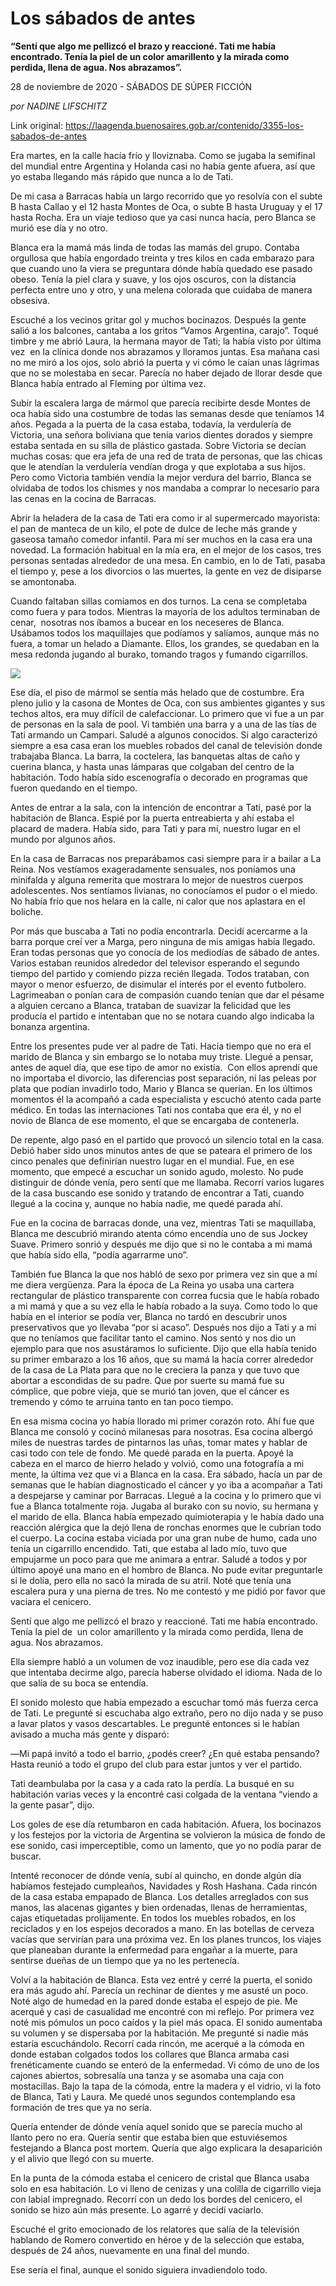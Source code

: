 # Los sábados de antes

**“Sentí que algo me pellizcó el brazo y reaccioné. Tati me había encontrado. Tenía la piel de  un color amarillento y la mirada como perdida, llena de agua. Nos abrazamos”.**

28 de noviembre de 2020 - SÁBADOS DE SÚPER FICCIÓN

_por NADINE LIFSCHITZ_

Link original: https://laagenda.buenosaires.gob.ar/contenido/3355-los-sabados-de-antes



Era martes, en la calle hacía frío y lloviznaba. Como se jugaba la semifinal del mundial entre Argentina y Holanda casi no había gente afuera, así que yo estaba llegando más rápido que nunca a lo de Tati.




De mi casa a Barracas había un largo recorrido que yo resolvía con el subte B hasta Callao y el 12 hasta Montes de Oca, o subte B hasta Uruguay y el 17 hasta Rocha. Era un viaje tedioso que ya casi nunca hacía, pero Blanca se murió ese día y no otro.




Blanca era la mamá más linda de todas las mamás del grupo. Contaba orgullosa que había engordado treinta y tres kilos en cada embarazo para que cuando uno la viera se preguntara dónde había quedado ese pasado obeso. Tenía la piel clara y suave, y los ojos oscuros, con la distancia perfecta entre uno y otro, y una melena colorada que cuidaba de manera obsesiva.




Escuché a los vecinos gritar gol y muchos bocinazos. Después la gente salió a los balcones, cantaba a los gritos “Vamos Argentina, carajo”. Toqué timbre y me abrió Laura, la hermana mayor de Tati; la había visto por última vez  en la clínica donde nos abrazamos y lloramos juntas. Esa mañana casi no me miró a los ojos, solo abrió la puerta y vi cómo le caían unas lágrimas que no se molestaba en secar. Parecía no haber dejado de llorar desde que Blanca había entrado al Fleming por última vez.




Subir la escalera larga de mármol que parecía recibirte desde Montes de oca había sido una costumbre de todas las semanas desde que teníamos 14 años. Pegada a la puerta de la casa estaba, todavía, la verdulería de Victoria, una señora boliviana que tenía varios dientes dorados y siempre estaba sentada en su silla de plástico gastada. Sobre Victoria se decían muchas cosas: que era jefa de una red de trata de personas, que las chicas que le atendían la verdulería vendían droga y que explotaba a sus hijos. Pero como Victoria también vendía la mejor verdura del barrio, Blanca se olvidaba de todos los chismes y nos mandaba a comprar lo necesario para las cenas en la cocina de Barracas.




Abrir la heladera de la casa de Tati era como ir al supermercado mayorista: el pan de manteca de un kilo, el pote de dulce de leche más grande y gaseosa tamaño comedor infantil. Para mí ser muchos en la casa era una novedad. La formación habitual en la mía era, en el mejor de los casos, tres personas sentadas alrededor de una mesa. En cambio, en lo de Tati, pasaba el tiempo y, pese a los divorcios o las muertes, la gente en vez de disiparse se amontonaba.




Cuando faltaban sillas comíamos en dos turnos. La cena se completaba como fuera y para todos. Mientras la mayoría de los adultos terminaban de cenar,  nosotras nos íbamos a bucear en los neceseres de Blanca. Usábamos todos los maquillajes que podíamos y salíamos, aunque más no fuera, a tomar un helado a Diamante. Ellos, los grandes, se quedaban en la mesa redonda jugando al burako, tomando tragos y fumando cigarrillos.




![](https://cdn.flowlikemusic.com/files/images/35530/bba768d8-638d-45cb-b3dd-5cace679ed36.jpg)




Ese día, el piso de mármol se sentía más helado que de costumbre. Era pleno julio y la casona de Montes de Oca, con sus ambientes gigantes y sus techos altos, era muy difícil de calefaccionar. Lo primero que vi fue a un par de personas en la sala de pool. Vi también una barra y a una de las tías de Tati armando un Campari. Saludé a algunos conocidos. Si algo caracterizó siempre a esa casa eran los muebles robados del canal de televisión donde trabajaba Blanca. La barra, la coctelera, las banquetas altas de caño y cuerina blanca, y hasta unas lámparas que colgaban del centro de la habitación. Todo había sido escenografía o decorado en programas que fueron quedando en el tiempo.




Antes de entrar a la sala, con la intención de encontrar a Tati, pasé por la habitación de Blanca. Espié por la puerta entreabierta y ahí estaba el placard de madera. Había sido, para Tati y para mí, nuestro lugar en el mundo por algunos años.




En la casa de Barracas nos preparábamos casi siempre para ir a bailar a La Reina. Nos vestíamos exageradamente sensuales, nos poníamos una minifalda y alguna remerita que mostrara lo mejor de nuestros cuerpos adolescentes. Nos sentíamos livianas, no conocíamos el pudor o el miedo. No había frío que nos helara en la calle, ni calor que nos aplastara en el boliche.




Por más que buscaba a Tati no podía encontrarla. Decidí acercarme a la barra porque creí ver a Marga, pero ninguna de mis amigas había llegado. Eran todas personas que yo conocía de los mediodías de sábado de antes. Varios estaban reunidos alrededor del televisor esperando el segundo tiempo del partido y comiendo pizza recién llegada. Todos trataban, con mayor o menor esfuerzo, de disimular el interés por el evento futbolero. Lagrimeaban o ponían cara de compasión cuando tenían que dar el pésame a alguien cercano a Blanca, trataban de suavizar la felicidad que les producía el partido e intentaban que no se notara cuando algo indicaba la bonanza argentina.




Entre los presentes pude ver al padre de Tati. Hacía tiempo que no era el marido de Blanca y sin embargo se lo notaba muy triste. Llegué a pensar, antes de aquel día, que ese tipo de amor no existía.  Con ellos aprendí que no importaba el divorcio, las diferencias post separación, ni las peleas por plata que podían invadirlo todo, Mario y Blanca se querían. En los últimos momentos él la acompañó a cada especialista y escuchó atento cada parte médico. En todas las internaciones Tati nos contaba que era él, y no el novio de Blanca de ese momento, el que se encargaba de contenerla.




De repente, algo pasó en el partido que provocó un silencio total en la casa. Debió haber sido unos minutos antes de que se pateara el primero de los cinco penales que definirían nuestro lugar en el mundial. Fue, en ese momento, que empecé a escuchar un sonido agudo, molesto. No pude distinguir de dónde venía, pero sentí que me llamaba. Recorrí varios lugares de la casa buscando ese sonido y tratando de encontrar a Tati, cuando llegué a la cocina y, aunque no había nadie, me quedé parada ahí.




Fue en la cocina de barracas donde, una vez, mientras Tati se maquillaba, Blanca me descubrió mirando atenta cómo encendía uno de sus Jockey Suave. Primero sonrió y después me dijo que si no le contaba a mi mamá que había sido ella, “podía agarrarme uno”.




También fue Blanca la que nos habló de sexo por primera vez sin que a mí me diera vergüenza. Para la época de La Reina yo usaba una cartera rectangular de plástico transparente con correa fucsia que le había robado a mi mamá y que a su vez ella le había robado a la suya. Como todo lo que había en el interior se podía ver, Blanca no tardó en descubrir unos preservativos que yo llevaba “por si acaso”. Después nos dijo a Tati y a mí que no teníamos que facilitar tanto el camino. Nos sentó y nos dio un ejemplo para que nos asustáramos lo suficiente. Dijo que ella había tenido su primer embarazo a los 16 años, que su mamá la hacía correr alrededor de la casa de La Plata para que no le creciera la panza y que tuvo que abortar a escondidas de su padre. Que por suerte su mamá fue su cómplice, que pobre vieja, que se murió tan joven, que el cáncer es tremendo y cómo te arruina tanto en tan poco tiempo.




En esa misma cocina yo había llorado mi primer corazón roto. Ahí fue que Blanca me consoló y cocinó milanesas para nosotras. Esa cocina albergó miles de nuestras tardes de pintarnos las uñas, tomar mates y hablar de casi todo con tele de fondo. Me quedé parada en la puerta. Apoyé la cabeza en el marco de hierro helado y volvió, como una fotografía a mi mente, la última vez que vi a Blanca en la casa. Era sábado, hacía un par de semanas que le habían diagnosticado el cáncer y yo iba a acompañar a Tati a despejarse y caminar por Barracas. Llegué a la cocina y lo primero que vi fue a Blanca totalmente roja. Jugaba al burako con su novio, su hermana y el marido de ella. Blanca había empezado quimioterapia y le había dado una reacción alérgica que la dejó llena de ronchas enormes que le cubrían todo el cuerpo. La cocina estaba viciada por una gran nube de humo, cada uno tenía un cigarrillo encendido. Tati, que estaba al lado mío, tuvo que empujarme un poco para que me animara a entrar. Saludé a todos y por último apoyé una mano en el hombro de Blanca. No pude evitar preguntarle si le dolía, pero ella no sacó la mirada de su atril. Noté que tenía una escalera pura y una pierna de tres. No me contestó y me pidió por favor que vaciara el cenicero.




Sentí que algo me pellizcó el brazo y reaccioné. Tati me había encontrado. Tenía la piel de  un color amarillento y la mirada como perdida, llena de agua. Nos abrazamos.




Ella siempre habló a un volumen de voz inaudible, pero ese día cada vez que intentaba decirme algo, parecía haberse olvidado el idioma. Nada de lo que salía de su boca se entendía.




El sonido molesto que había empezado a escuchar tomó más fuerza cerca de Tati. Le pregunté si escuchaba algo extraño, pero no dijo nada y se puso a lavar platos y vasos descartables. Le pregunté entonces si le habían avisado a mucha más gente y disparó:




―Mi papá invitó a todo el barrio, ¿podés creer? ¿En qué estaba pensando? Hasta reunió a todo el grupo del club para estar juntos y ver el partido.




Tati deambulaba por la casa y a cada rato la perdía. La busqué en su habitación varias veces y la encontré casi colgada de la ventana “viendo a la gente pasar”, dijo.




Los goles de ese día retumbaron en cada habitación. Afuera, los bocinazos y los festejos por la victoria de Argentina se volvieron la música de fondo de ese sonido, casi imperceptible, como un lamento, que yo no podía parar de buscar.




Intenté reconocer de dónde venía, subí al quincho, en donde algún día habíamos festejado cumpleaños, Navidades y Rosh Hashana. Cada rincón de la casa estaba empapado de Blanca. Los detalles arreglados con sus manos, las alacenas gigantes y bien ordenadas, llenas de herramientas, cajas etiquetadas prolijamente. En todos los muebles robados, en los reciclados y en los espejos decorados a mano. En las botellas de cerveza vacías que servirían para una próxima vez. En los planes truncos, los viajes que planeaban durante la enfermedad para engañar a la muerte, para sentirse dueñas de un tiempo que ya no les pertenecía.




Volví a la habitación de Blanca. Esta vez entré y cerré la puerta, el sonido era más agudo ahí. Parecía un rechinar de dientes y me asusté un poco. Noté algo de humedad en la pared donde estaba el espejo de pie. Me acerqué y casi de casualidad me encontré con mi reflejo. Por primera vez noté mis pómulos un poco caídos y la piel más opaca. El sonido aumentaba su volumen y se dispersaba por la habitación. Me pregunté si nadie más estaría escuchándolo. Recorrí cada rincón, me acerqué a la cómoda en donde estaban colgados todos los collares que Blanca armaba casi frenéticamente cuando se enteró de la enfermedad. Vi cómo de uno de los cajones abiertos, sobresalía una tanza y se asomaba una caja con mostacillas. Bajo la tapa de la cómoda, entre la madera y el vidrio, vi la foto de Blanca, Tati y Laura. Me quedé unos segundos contemplando esa formación de tres que ya no sería.




Quería entender de dónde venía aquel sonido que se parecía mucho al llanto pero no era. Quería sentir que estaba bien que estuviésemos festejando a Blanca post mortem. Quería que algo explicara la desaparición y el alivio que llegó con su muerte.




En la punta de la cómoda estaba el cenicero de cristal que Blanca usaba solo en esa habitación. Lo vi lleno de cenizas y una colilla de cigarrillo vieja con labial impregnado. Recorrí con un dedo los bordes del cenicero, el sonido se hizo aún más presente. Lo agarré y decidí vaciarlo.




Escuché el grito emocionado de los relatores que salía de la televisión hablando de Romero convertido en héroe y de la selección que estaba, después de 24 años, nuevamente en una final del mundo.




Ese sería el final, aunque el sonido siguiera invadiendolo todo.



